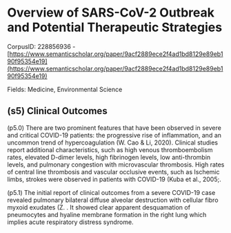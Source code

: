 # Overview of SARS-CoV-2 Outbreak and Potential Therapeutic Strategies

CorpusID: 228856936 - [https://www.semanticscholar.org/paper/9acf2889ece2f4ad1bd8129e89eb190f95354e19](https://www.semanticscholar.org/paper/9acf2889ece2f4ad1bd8129e89eb190f95354e19)

Fields: Medicine, Environmental Science

## (s5) Clinical Outcomes
(p5.0) There are two prominent features that have been observed in severe and critical COVID-19 patients: the progressive rise of inflammation, and an uncommon trend of hypercoagulation (W. Cao & Li, 2020). Clinical studies report additional characteristics, such as high venous thromboembolism rates, elevated D-dimer levels, high fibrinogen levels, low anti-thrombin levels, and pulmonary congestion with microvascular thrombosis. High rates of central line thrombosis and vascular occlusive events, such as Ischemic limbs, strokes were observed in patients with COVID-19 (Kuba et al., 2005;.

(p5.1) The initial report of clinical outcomes from a severe COVID-19 case revealed pulmonary bilateral diffuse alveolar destruction with cellular fibro myxoid exudates (Z. . It showed clear apparent desquamation of pneumocytes and hyaline membrane formation in the right lung which implies acute respiratory distress syndrome.
